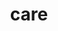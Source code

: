 ---
title: "care"
layout: cache
categories: [package, develop]
meta: {"compilers": ["gcc@=7.5.0"], "num_specs": 2, "num_specs_by_stack": {"radiuss": 2, "root": 2}, "oss": ["ubuntu18.04"], "platforms": ["linux"], "stacks": ["radiuss", "root"], "targets": ["x86_64_v3"], "versions": ["0.13.3"]}
spec_details: [{"compiler": "gcc@=7.5.0", "hash": "5mlctt47tndeaz47ftdll7gafdtffhb7", "os": "ubuntu18.04", "platform": "linux", "size": "-", "stacks": ["radiuss", "root"], "target": "x86_64_v3", "variants": ["~benchmarks", "build_system=cmake", "build_type=Release", "~cuda", "~docs", "~examples", "generator=make", "~implicit_conversions", "~ipo", "~loop_fuser", "~mpi", "~openmp", "~rocm", "~tests"], "versions": ["0.13.3"]}, {"compiler": "gcc@=7.5.0", "hash": "73llyqubp4267x4mrtssubw4awolajth", "os": "ubuntu18.04", "platform": "linux", "size": "-", "stacks": ["radiuss", "root"], "target": "x86_64_v3", "variants": ["~benchmarks", "build_system=cmake", "build_type=Release", "~cuda", "~docs", "~examples", "generator=make", "~implicit_conversions", "~ipo", "~loop_fuser", "~mpi", "~openmp", "~rocm", "~tests"], "versions": ["0.13.3"]}]
---